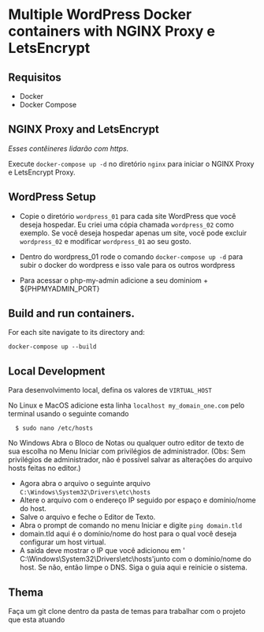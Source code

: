 # Multiple WordPress Docker containers with NGINX Proxy e LetsEncrypt

## Requisitos

* Docker
* Docker Compose


## NGINX Proxy and LetsEncrypt

_Esses contêineres lidarão com https._

Execute `docker-compose up -d` no diretório `nginx` para iniciar o NGINX Proxy e LetsEncrypt Proxy. 



## WordPress Setup

* Copie o diretório `wordpress_01` para cada site WordPress que você deseja hospedar. Eu criei uma cópia chamada `wordpress_02` como exemplo. Se você deseja hospedar apenas um site, você pode excluir `wordpress_02` e modificar `wordpress_01` ao seu gosto.

* Dentro do wordpress_01 rode o comando `docker-compose up -d` para subir o docker do wordpress e isso vale para os outros wordpress

* Para acessar o php-my-admin adicione a seu dominiom + ${PHPMYADMIN_PORT}



## Build and run containers. 

For each site navigate to its directory and:

``docker-compose up --build``



## Local Development

Para desenvolvimento local, defina os valores de `VIRTUAL_HOST`

No Linux e MacOS adicione esta linha `localhost my_domain_one.com` pelo terminal usando o seguinte comando


```
  $ sudo nano /etc/hosts
```

No Windows Abra o Bloco de Notas ou qualquer outro editor de texto de sua escolha no Menu Iniciar com privilégios de administrador.
(Obs: Sem privilégios de administrador, não é possível salvar as alterações do arquivo hosts feitas no editor.)


- Agora abra o arquivo o seguinte arquivo ```C:\Windows\System32\Drivers\etc\hosts```
- Altere o arquivo com o endereço IP seguido por espaço e domínio/nome do host.
- Salve o arquivo e feche o Editor de Texto.
- Abra o prompt de comando no menu Iniciar e digite ```ping domain.tld```
- domain.tld aqui é o domínio/nome do host para o qual você deseja configurar um host virtual.
- A saída deve mostrar o IP que você adicionou em ' C:\Windows\System32\Drivers\etc\hosts'junto com o domínio/nome do host. Se não, então limpe o DNS. Siga o guia aqui e reinicie o sistema.

## Thema

Faça um git clone dentro da pasta de temas para trabalhar com o projeto que esta atuando
